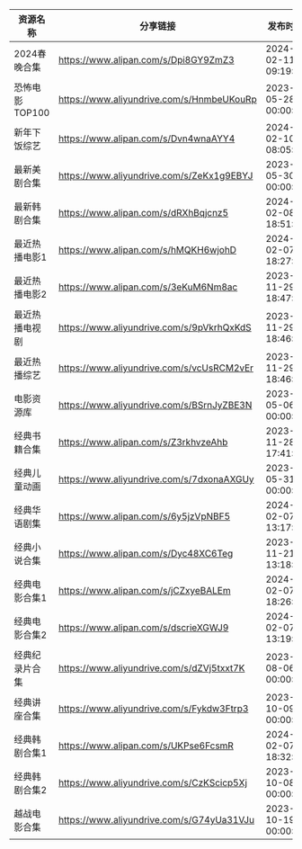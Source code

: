 | 资源名称       | 分享链接                                      | 发布时间                |
| ---------- | ----------------------------------------- | ------------------- |
| 2024春晚合集   | https://www.alipan.com/s/Dpi8GY9ZmZ3      | 2024-02-11 09:19:21 |
| 恐怖电影TOP100 | https://www.aliyundrive.com/s/HnmbeUKouRp | 2023-05-28 00:00:00 |
| 新年下饭综艺     | https://www.alipan.com/s/Dvn4wnaAYY4      | 2024-02-10 08:05:42 |
| 最新美剧合集     | https://www.aliyundrive.com/s/ZeKx1g9EBYJ | 2023-05-30 00:00:00 |
| 最新韩剧合集     | https://www.alipan.com/s/dRXhBqjcnz5      | 2024-02-08 18:51:11 |
| 最近热播电影1    | https://www.alipan.com/s/hMQKH6wjohD      | 2024-02-07 18:27:07 |
| 最近热播电影2    | https://www.alipan.com/s/3eKuM6Nm8ac      | 2023-11-29 18:47:33 |
| 最近热播电视剧    | https://www.aliyundrive.com/s/9pVkrhQxKdS | 2023-11-29 18:46:02 |
| 最近热播综艺     | https://www.aliyundrive.com/s/vcUsRCM2vEr | 2023-11-29 18:46:41 |
| 电影资源库      | https://www.aliyundrive.com/s/BSrnJyZBE3N | 2023-05-06 00:00:00 |
| 经典书籍合集     | https://www.alipan.com/s/Z3rkhvzeAhb      | 2023-11-28 17:41:59 |
| 经典儿童动画     | https://www.aliyundrive.com/s/7dxonaAXGUy | 2023-05-31 00:00:00 |
| 经典华语剧集     | https://www.alipan.com/s/6y5jzVpNBF5      | 2024-02-07 13:17:43 |
| 经典小说合集     | https://www.alipan.com/s/Dyc48XC6Teg      | 2023-11-21 13:18:31 |
| 经典电影合集1    | https://www.alipan.com/s/jCZxyeBALEm      | 2024-02-07 18:26:19 |
| 经典电影合集2    | https://www.alipan.com/s/dscrieXGWJ9      | 2024-02-07 13:19:30 |
| 经典纪录片合集    | https://www.aliyundrive.com/s/dZVj5txxt7K | 2023-08-06 00:00:00 |
| 经典讲座合集     | https://www.aliyundrive.com/s/Fykdw3Ftrp3 | 2023-10-09 00:00:00 |
| 经典韩剧合集1    | https://www.alipan.com/s/UKPse6FcsmR      | 2024-02-07 18:32:16 |
| 经典韩剧合集2    | https://www.aliyundrive.com/s/CzKScicp5Xj | 2023-10-08 00:00:00 |
| 越战电影合集     | https://www.aliyundrive.com/s/G74yUa31VJu | 2023-10-19 00:00:00 |
